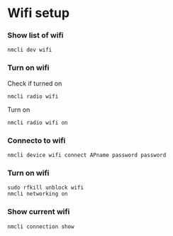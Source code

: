 # Wifi setup 
### Show list of wifi
```
nmcli dev wifi
```

### Turn on wifi
Check if turned on
```
nmcli radio wifi
```

Turn on 
```
nmcli radio wifi on
```

### Connecto to wifi
```
nmcli device wifi connect APname password password
```

### Turn on wifi
```
sudo rfkill unblock wifi
nmcli networking on
```

### Show current wifi
```
nmcli connection show
```